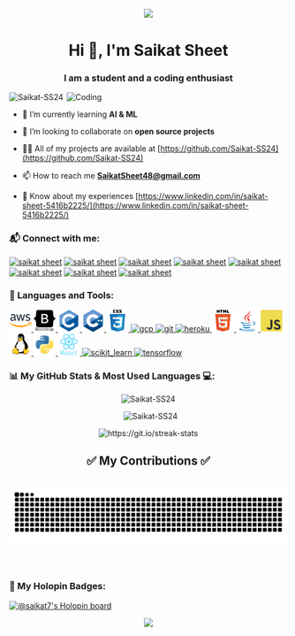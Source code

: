 <p align="center">
  <img src="https://r7q6w9z6.rocketcdn.me/career/wp-content/uploads/2020/03/full-stack-development.gif" width="800px">
</p>
<h1 align="center">Hi 👋, I'm Saikat Sheet</h1>
<h3 align="center">I am a student and a coding enthusiast</h3>
<img align="right" alt="Coding" Width="400" src="https://www.sarvika.com/wp-content/uploads/2021/03/Backend-Developer-Python-GIF-Dribble.gif">

<p align="left"> <img src="https://komarev.com/ghpvc/?username=Saikat-SS24&label=Profile%20views&color=0e75b6&style=flat" alt="Saikat-SS24" /> </p>

- 🌱 I’m currently learning **AI & ML**

- 👯 I’m looking to collaborate on **open source projects**

- 👨‍💻 All of my projects are available at [https://github.com/Saikat-SS24](https://github.com/Saikat-SS24)

- 📫 How to reach me **SaikatSheet48@gmail.com**

- 📄 Know about my experiences [https://www.linkedin.com/in/saikat-sheet-5416b2225/](https://www.linkedin.com/in/saikat-sheet-5416b2225/)

<h3 align="left">📬 Connect with me:</h3>
<p align="left">
<a href="https://linkedin.com/in/saikat sheet" target="blank"><img align="center" src="https://raw.githubusercontent.com/rahuldkjain/github-profile-readme-generator/master/src/images/icons/Social/linked-in-alt.svg" alt="saikat sheet" height="30" width="40" /></a>
<a href="https://fb.com/saikat sheet" target="blank"><img align="center" src="https://raw.githubusercontent.com/rahuldkjain/github-profile-readme-generator/master/src/images/icons/Social/facebook.svg" alt="saikat sheet" height="30" width="40" /></a>
<a href="https://instagram.com/saikat sheet" target="blank"><img align="center" src="https://raw.githubusercontent.com/rahuldkjain/github-profile-readme-generator/master/src/images/icons/Social/instagram.svg" alt="saikat sheet" height="30" width="40" /></a>
<a href="https://www.codechef.com/users/saikat sheet" target="blank"><img align="center" src="https://cdn.jsdelivr.net/npm/simple-icons@3.1.0/icons/codechef.svg" alt="saikat sheet" height="30" width="40" /></a>
<a href="https://www.hackerrank.com/saikat sheet" target="blank"><img align="center" src="https://raw.githubusercontent.com/rahuldkjain/github-profile-readme-generator/master/src/images/icons/Social/hackerrank.svg" alt="saikat sheet" height="30" width="40" /></a>
<a href="https://www.leetcode.com/saikat sheet" target="blank"><img align="center" src="https://raw.githubusercontent.com/rahuldkjain/github-profile-readme-generator/master/src/images/icons/Social/leet-code.svg" alt="saikat sheet" height="30" width="40" /></a>
<a href="https://www.hackerearth.com/saikat sheet" target="blank"><img align="center" src="https://raw.githubusercontent.com/rahuldkjain/github-profile-readme-generator/master/src/images/icons/Social/hackerearth.svg" alt="saikat sheet" height="30" width="40" /></a>
<a href="https://auth.geeksforgeeks.org/user/saikat sheet" target="blank"><img align="center" src="https://raw.githubusercontent.com/rahuldkjain/github-profile-readme-generator/master/src/images/icons/Social/geeks-for-geeks.svg" alt="saikat sheet" height="30" width="40" /></a>
</p>

<h3 align="left">🚀 Languages and Tools:</h3>
<p align="left"> <a href="https://aws.amazon.com" target="_blank" rel="noreferrer"> <img src="https://raw.githubusercontent.com/devicons/devicon/master/icons/amazonwebservices/amazonwebservices-original-wordmark.svg" alt="aws" width="40" height="40"/> </a> <a href="https://getbootstrap.com" target="_blank" rel="noreferrer"> <img src="https://raw.githubusercontent.com/devicons/devicon/master/icons/bootstrap/bootstrap-plain-wordmark.svg" alt="bootstrap" width="40" height="40"/> </a> <a href="https://www.cprogramming.com/" target="_blank" rel="noreferrer"> <img src="https://raw.githubusercontent.com/devicons/devicon/master/icons/c/c-original.svg" alt="c" width="40" height="40"/> </a> <a href="https://www.w3schools.com/cpp/" target="_blank" rel="noreferrer"> <img src="https://raw.githubusercontent.com/devicons/devicon/master/icons/cplusplus/cplusplus-original.svg" alt="cplusplus" width="40" height="40"/> </a> <a href="https://www.w3schools.com/css/" target="_blank" rel="noreferrer"> <img src="https://raw.githubusercontent.com/devicons/devicon/master/icons/css3/css3-original-wordmark.svg" alt="css3" width="40" height="40"/> </a> <a href="https://cloud.google.com" target="_blank" rel="noreferrer"> <img src="https://www.vectorlogo.zone/logos/google_cloud/google_cloud-icon.svg" alt="gcp" width="40" height="40"/> </a> <a href="https://git-scm.com/" target="_blank" rel="noreferrer"> <img src="https://www.vectorlogo.zone/logos/git-scm/git-scm-icon.svg" alt="git" width="40" height="40"/> </a> <a href="https://heroku.com" target="_blank" rel="noreferrer"> <img src="https://www.vectorlogo.zone/logos/heroku/heroku-icon.svg" alt="heroku" width="40" height="40"/> </a> <a href="https://www.w3.org/html/" target="_blank" rel="noreferrer"> <img src="https://raw.githubusercontent.com/devicons/devicon/master/icons/html5/html5-original-wordmark.svg" alt="html5" width="40" height="40"/> </a> <a href="https://www.java.com" target="_blank" rel="noreferrer"> <img src="https://raw.githubusercontent.com/devicons/devicon/master/icons/java/java-original.svg" alt="java" width="40" height="40"/> </a> <a href="https://developer.mozilla.org/en-US/docs/Web/JavaScript" target="_blank" rel="noreferrer"> <img src="https://raw.githubusercontent.com/devicons/devicon/master/icons/javascript/javascript-original.svg" alt="javascript" width="40" height="40"/> </a> <a href="https://www.linux.org/" target="_blank" rel="noreferrer"> <img src="https://raw.githubusercontent.com/devicons/devicon/master/icons/linux/linux-original.svg" alt="linux" width="40" height="40"/> </a> <a href="https://www.python.org" target="_blank" rel="noreferrer"> <img src="https://raw.githubusercontent.com/devicons/devicon/master/icons/python/python-original.svg" alt="python" width="40" height="40"/> </a> <a href="https://reactjs.org/" target="_blank" rel="noreferrer"> <img src="https://raw.githubusercontent.com/devicons/devicon/master/icons/react/react-original-wordmark.svg" alt="react" width="40" height="40"/> </a> <a href="https://scikit-learn.org/" target="_blank" rel="noreferrer"> <img src="https://upload.wikimedia.org/wikipedia/commons/0/05/Scikit_learn_logo_small.svg" alt="scikit_learn" width="40" height="40"/> </a> <a href="https://www.tensorflow.org" target="_blank" rel="noreferrer"> <img src="https://www.vectorlogo.zone/logos/tensorflow/tensorflow-icon.svg" alt="tensorflow" width="40" height="40"/> </a> </p>

<h3 align="left">📊 My GitHub Stats & Most Used Languages 💻:</h3>

<p align="center">
  <img src="https://github-readme-stats.vercel.app/api/top-langs?username=Saikat-SS24&theme=dark&show_icons=true&locale=en&layout=compact" alt="Saikat-SS24" />
</p>

<p align="center">&nbsp;
  <img src="https://github-readme-stats.vercel.app/api?username=Saikat-SS24&theme=dark&show_icons=true&locale=en" alt="Saikat-SS24" />
</p>

<p align="center">
  <img src="http://github-readme-streak-stats.herokuapp.com?user=Saikat-SS24&theme=dark" alt="https://git.io/streak-stats" />
</p>

<div align="center">
  <h2>✅ My Contributions ✅</h2>
  <br>
  <img alt="snake eating my contribution" src="https://github.com/Saikat-SS24/Saikat-SS24/blob/output/github-contribution-grid-snake.svg">
  <br>
  <br>
  <br>
</div>

<h3 align="left">📛 My Holopin Badges:</h3>

[![@saikat7's Holopin board](https://holopin.me/saikat7)](https://holopin.io/@saikat7)

<p align="center">
  <img src="https://media.tenor.com/8v-f3499EkoAAAAM/thank-you.gif" width="400px">
</p>

